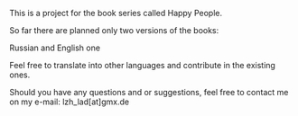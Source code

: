 This is a project for the book series called Happy People. 

So far there are planned only two versions of the books:

Russian and English one

Feel free to translate into other languages and contribute in the existing ones. 

Should you have any questions and or suggestions, feel free to contact me on my e-mail: lzh_lad[at]gmx.de 
